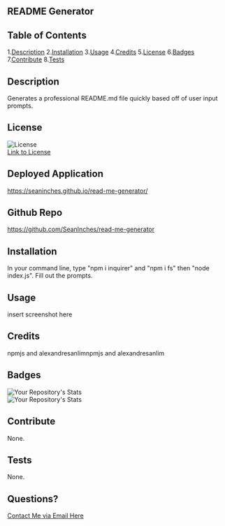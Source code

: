 
  ## README Generator
  ## Table of Contents
  1.[Description](#Description)
  2.[Installation](#Installation)
  3.[Usage](#Usage)
  4.[Credits](#Credits)
  5.[License](#License)
  6.[Badges](#Badges)
  7.[Contribute](#Contribute)
  8.[Tests](#Tests)
  

  ## Description  
  Generates a professional README.md file quickly based off of user input prompts.  
  ## License  
  ![License](https://img.shields.io/static/v1?label=license&message=MIT&color=blue)  
  [Link to License](./LICENSE.md)     
  ## Deployed Application  
  https://seaninches.github.io/read-me-generator/    
  ## Github Repo  
  https://github.com/SeanInches/read-me-generator    
  ## Installation  
  In your command line, type "npm i inquirer" and "npm i fs" then "node index.js". Fill out the prompts.  
  ## Usage  
  insert screenshot here   
  ## Credits  
  npmjs and alexandresanlimnpmjs and alexandresanlim 
  ## Badges  
  ![Your Repository's Stats](https://github-readme-stats.vercel.app/api?username=SeanInches&show_icons=true)  
  ![Your Repository's Stats](https://github-readme-stats.vercel.app/api/top-langs/?username=SeanInches&theme=blue-green)        
  ## Contribute  
  None.  
  ## Tests  
  None.  
  ## Questions?  
  [Contact Me via Email Here](mailto:seanminches@gmail.com)